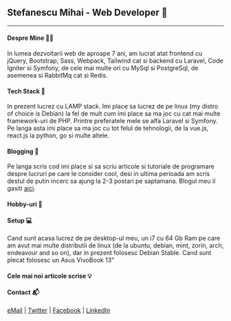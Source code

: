 ## Stefanescu Mihai - Web Developer 👋
***
#### Despre Mine 👨‍💻
In lumea dezvoltarii web de aproape 7 ani, am lucrat atat frontend cu jQuery, Bootstrap, Sass, Webpack, Tailwind cat si backend cu Laravel, Code Igniter si Symfony, de cele mai multe ori cu MySql si PostgreSql, de asemenea si RabbitMq cat si Redis.

#### Tech Stack 🧱
In prezent lucrez cu LAMP stack. Imi place sa lucrez de pe linux (my distro of choice is Debian) la fel de mult cum imi place sa ma joc cu cat mai multe framework-uri de PHP. Printre preferatele mele se alfa Laravel si Symfony. Pe langa asta imi place sa ma joc cu tot felul de tehnologii, de la vue.js, react.js la python, go si multe altele.

#### Blogging 📜
Pe langa scris cod imi place si sa scriu articole si tutoriale de programare despre lucruri pe care le consider cool, desi in ultima perioada am scris destul de putin incerc sa ajung la 2-3 postari pe saptamana. Blogul meu il gasiti [aici](https://www.invata-programare.ro/ "Un site cool, sau asa imi place sa cred").

#### Hobby-uri 🐧

#### Setup 💻
Cand sunt acasa lucrez de pe desktop-ul meu, un i7 cu 64 Gb Ram pe care am avut mai multe distributii de linux (de la ubuntu, debian, mint, zorin, arch, endeavour and so on), dar in prezent folosesc Debian Stable. Cand sunt plecat folosesc un Asus VivoBook 13"

#### Cele mai noi articole scrise 💡

#### Contact 📬
[eMail](mailto:mihai@invata-programare.ro) | [Twitter](https://twitter.com/doar_mihai) | [Facebook](https://www.facebook.com/justM105) | [LinkedIn](https://www.linkedin.com/in/stefanescu-mihai-967840b0/)
<!--
**DoarMihai/DoarMihai** is a ✨ _special_ ✨ repository because its `README.md` (this file) appears on your GitHub profile.

Here are some ideas to get you started:

- 🔭 I’m currently working on ...
- 🌱 I’m currently learning ...
- 👯 I’m looking to collaborate on ...
- 🤔 I’m looking for help with ...
- 💬 Ask me about ...
- 📫 How to reach me: ...
- 😄 Pronouns: ...
- ⚡ Fun fact: ...
-->
